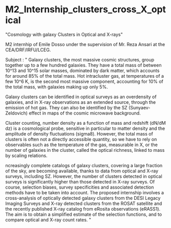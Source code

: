 # M2_Internship_clusters_cross_X_optical
"Cosmology with galaxy Clusters in Optical and X-rays"

M2 internhip of Emile Dosso under the supervision of Mr. Reza Ansari at the CEA/DRF/IRFU/LCEG. 

Subject :
"
Galaxy clusters, the most massive cosmic structures, group together up to a few hundred galaxies. They have a total mass of between 10^13 and 10^15 solar masses, dominated by dark matter, which accounts for around 85% of the total mass. Hot intracluster gas, at temperatures of a few 10^6 K, is the second most massive component, accounting for 10% of the total mass, with galaxies making up only 5%.

Galaxy clusters can be identified in optical surveys as an overdensity of galaxies, and in X-ray observations as an extended source, through the emission of hot gas. They can also be identified by the SZ (Sunyaev-Zeldovich) effect in maps of the cosmic microwave background.

Cluster counting, number density as a function of mass and redshift (dN/dM dz) is a cosmological probe, sensitive in particular to matter density and the amplitude of density fluctuations (sigma8). However, the total mass of clusters is often not a directly accessible quantity, so we have to rely on observables such as the temperature of the gas, measurable in X, or the number of galaxies in the cluster, called the optical richness, linked to mass by scaling relations.

ncreasingly complete catalogs of galaxy clusters, covering a large fraction of the sky, are becoming available, thanks to data from optical and X-ray surveys, including SZ. However, the number of clusters detected in optical surveys is significantly higher than those detected in X-ray surveys. Of course, selection biases, survey specificities and associated detection methods have to be taken into account.
The proposed internship involves a cross-analysis of optically detected galaxy clusters from the DESI Legacy Imaging Surveys and X-ray detected clusters from the ROSAT satellite and the recently published X-ray catalog from eRosita observations (eRASS1). The aim is to obtain a simplified estimate of the selection functions, and to compare optical and X-ray count rates. 
"

